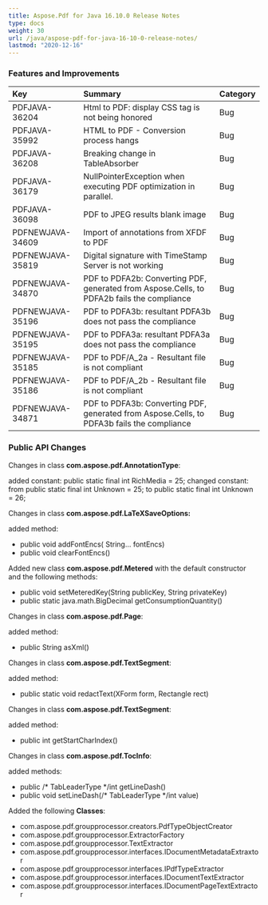 ```yaml
---
title: Aspose.Pdf for Java 16.10.0 Release Notes
type: docs
weight: 30
url: /java/aspose-pdf-for-java-16-10-0-release-notes/
lastmod: "2020-12-16"
---
```


### **Features and Improvements**

|**Key** |**Summary** |**Category** |
| :- | :- | :- |
|PDFJAVA-36204 |Html to PDF: display CSS tag is not being honored |Bug |
|PDFJAVA-35992 |HTML to PDF - Conversion process hangs |Bug |
|PDFJAVA-36208 |Breaking change in TableAbsorber |Bug |
|PDFJAVA-36179 |NullPointerException when executing PDF optimization in parallel. |Bug |
|PDFJAVA-36098 |PDF to JPEG results blank image |Bug |
|PDFNEWJAVA-34609 |Import of annotations from XFDF to PDF |Bug |
|PDFNEWJAVA-35819 |Digital signature with TimeStamp Server is not working |Bug |
|PDFNEWJAVA-34870 |PDF to PDFA2b: Converting PDF, generated from Aspose.Cells, to PDFA2b fails the compliance |Bug |
|PDFNEWJAVA-35196 |PDF to PDFA3b: resultant PDFA3b does not pass the compliance |Bug |
|PDFNEWJAVA-35195 |PDF to PDFA3a: resultant PDFA3a does not pass the compliance |Bug |
|PDFNEWJAVA-35185 |PDF to PDF/A_2a - Resultant file is not compliant |Bug |
|PDFNEWJAVA-35186 |PDF to PDF/A_2b - Resultant file is not compliant |Bug |
|PDFNEWJAVA-34871 |PDF to PDFA3b: Converting PDF, generated from Aspose.Cells, to PDFA3b fails the compliance |Bug |
### **Public API Changes**
Changes in class **com.aspose.pdf.AnnotationType**:

added constant:
public static final int RichMedia = 25;
changed constant:
from
public static final int Unknown = 25;
to
public static final int Unknown = 26;

Changes in class **com.aspose.pdf.LaTeXSaveOptions:**

added method:

- public void addFontEncs( String... fontEncs)
- public void clearFontEncs()

Added new class **com.aspose.pdf.Metered** with the default constructor and the following methods:

- public void setMeteredKey(String publicKey, String privateKey)
- public static java.math.BigDecimal getConsumptionQuantity()

Changes in class **com.aspose.pdf.Page**:

added method:

- public String asXml()

Changes in class **com.aspose.pdf.TextSegment**:

added method:

- public static void redactText(XForm form, Rectangle rect)

Changes in class **com.aspose.pdf.TextSegment**:

added method:

- public int getStartCharIndex()

Changes in class **com.aspose.pdf.TocInfo**:

added methods:

- public /* TabLeaderType */int getLineDash()
- public void setLineDash(/* TabLeaderType */int value)

Added the following **Classes**:

- com.aspose.pdf.groupprocessor.creators.PdfTypeObjectCreator
- com.aspose.pdf.groupprocessor.ExtractorFactory
- com.aspose.pdf.groupprocessor.TextExtractor
- com.aspose.pdf.groupprocessor.interfaces.IDocumentMetadataExtraxtor
- com.aspose.pdf.groupprocessor.interfaces.IPdfTypeExtractor
- com.aspose.pdf.groupprocessor.interfaces.IDocumentTextExtractor
- com.aspose.pdf.groupprocessor.interfaces.IDocumentPageTextExtractor
